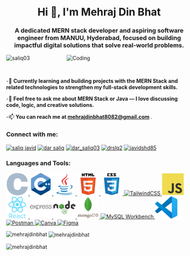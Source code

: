 <h1 align="center">Hi 👋, I'm Mehraj Din Bhat</h1>
<h3 align="center">A dedicated MERN stack developer and aspiring software engineer from MANUU, Hyderabad, focused on building impactful digital solutions that solve real-world problems.</h3>

<img align="right" alt="Coding" width="340" src="https://www.byteuprise.com/_next/image?url=%2Fsoft.webp&w=640&q=75">

<p align="left"> <img src="https://komarev.com/ghpvc/?username=mehrajdinbhat&label=Profile%20views&color=0e75b6&style=flat" alt="saliq03" /> </p>

<p align="left"> <a href="https://twitter.com/" target="blank"><img src="https://img.shields.io/twitter/follow/?logo=twitter&style=for-the-badge" alt="" /></a> </p>

-🌱 **Currently learning and building projects with the MERN Stack and related technologies to strengthen my full-stack development skills.**

-💬 **Feel free to ask me about MERN Stack or Java — I love discussing code, logic, and creative solutions.**

-📫 **You can reach me at mehrajdinbhat8082@gmail.com**
.

<h3 align="left">Connect with me:</h3>
<p align="left">
<a href="https://www.linkedin.com/in/mehraj-din-bhat-720692293" target="blank"><img align="center" src="https://raw.githubusercontent.com/rahuldkjain/github-profile-readme-generator/master/src/images/icons/Social/linked-in-alt.svg" alt="saliq javid" height="40" width="50" /></a>
<a href="https://www.facebook.com/mehraj.raja.3367"><img align="center" src="https://raw.githubusercontent.com/rahuldkjain/github-profile-readme-generator/master/src/images/icons/Social/facebook.svg" alt="dar saliq" height="40" width="50" /></a>
<a href="https://instagram.com/mehrajdin6607" target="blank" target="blank"><img align="center" src="https://raw.githubusercontent.com/rahuldkjain/github-profile-readme-generator/master/src/images/icons/Social/instagram.svg" alt="dar_saliq03" height="40" width="50" /></a>
<a href=""><img align="center" src="https://raw.githubusercontent.com/rahuldkjain/github-profile-readme-generator/master/src/images/icons/Social/twitter.svg" alt="drslq2" height="40" width="50" /></a>
<a href="" target="blank"><img align="center" src="https://raw.githubusercontent.com/rahuldkjain/github-profile-readme-generator/master/src/images/icons/Social/geeks-for-geeks.svg" alt="javidshd85" height="40" width="50" /></a>
</p>
<h3 align="left">Languages and Tools:</h3>
<p align="left">

  <!-- 🧠 Core Languages -->
  <a href="https://www.cprogramming.com/" target="_blank" rel="noreferrer">
    <img src="https://raw.githubusercontent.com/devicons/devicon/master/icons/c/c-original.svg" alt="C" width="60" height="60"/>
  </a>
  <a href="https://www.w3schools.com/cpp/" target="_blank" rel="noreferrer">
    <img src="https://raw.githubusercontent.com/devicons/devicon/master/icons/cplusplus/cplusplus-original.svg" alt="C++" width="60" height="60"/>
  </a>
  <a href="https://www.java.com/" target="_blank" rel="noreferrer">
    <img src="https://raw.githubusercontent.com/devicons/devicon/master/icons/java/java-original.svg" alt="Java" width="60" height="60"/>
  </a>

  <!-- 🌐 Web Fundamentals -->
  <a href="https://www.w3.org/html/" target="_blank" rel="noreferrer">
    <img src="https://raw.githubusercontent.com/devicons/devicon/master/icons/html5/html5-original-wordmark.svg" alt="HTML5" width="60" height="60"/>
  </a>
  <a href="https://www.w3schools.com/css/" target="_blank" rel="noreferrer">
    <img src="https://raw.githubusercontent.com/devicons/devicon/master/icons/css3/css3-original-wordmark.svg" alt="CSS3" width="60" height="60"/>
  </a>
  <a href="https://tailwindcss.com/" target="_blank" rel="noreferrer">
    <img src="https://www.vectorlogo.zone/logos/tailwindcss/tailwindcss-icon.svg" alt="TailwindCSS" width="60" height="60"/>
  </a>
  <a href="https://developer.mozilla.org/en-US/docs/Web/JavaScript" target="_blank" rel="noreferrer">
    <img src="https://raw.githubusercontent.com/devicons/devicon/master/icons/javascript/javascript-original.svg" alt="JavaScript" width="60" height="60"/>
  </a>

  <!-- ⚛️ MERN Stack -->
  <a href="https://react.dev/" target="_blank" rel="noreferrer">
    <img src="https://raw.githubusercontent.com/devicons/devicon/master/icons/react/react-original-wordmark.svg" alt="React" width="60" height="60"/>
  </a>
  <a href="https://expressjs.com/" target="_blank" rel="noreferrer">
    <img src="https://raw.githubusercontent.com/devicons/devicon/master/icons/express/express-original-wordmark.svg" alt="Express" width="60" height="60"/>
  </a>
  <a href="https://nodejs.org/" target="_blank" rel="noreferrer">
    <img src="https://raw.githubusercontent.com/devicons/devicon/master/icons/nodejs/nodejs-original-wordmark.svg" alt="Node.js" width="60" height="60"/>
  </a>
  <a href="https://www.mongodb.com/" target="_blank" rel="noreferrer">
    <img src="https://raw.githubusercontent.com/devicons/devicon/master/icons/mongodb/mongodb-original-wordmark.svg" alt="MongoDB" width="60" height="60"/>
  </a>

  <!-- 💾 Databases -->

  <a href="https://www.mysql.com/products/workbench/" target="_blank" rel="noreferrer">
    <img src="https://img.icons8.com/color/452/mysql-logo.png" alt="MySQL Workbench" width="60" height="60"/>
  </a>

  <!-- 🧰 Tools -->
  <a href="https://code.visualstudio.com/" target="_blank" rel="noreferrer">
    <img src="https://raw.githubusercontent.com/devicons/devicon/master/icons/vscode/vscode-original.svg" alt="VS Code" width="60" height="60"/>
  </a>

  <a href="https://www.postman.com/" target="_blank" rel="noreferrer">
    <img src="https://www.vectorlogo.zone/logos/getpostman/getpostman-icon.svg" alt="Postman" width="60" height="60"/>
  </a>

  <a href="https://www.canva.com/" target="_blank" rel="noreferrer">
    <img src="https://www.vectorlogo.zone/logos/canva/canva-icon.svg" alt="Canva" width="60" height="60"/>
  </a>
  <a href="https://www.figma.com/" target="_blank" rel="noreferrer">
    <img src="https://www.vectorlogo.zone/logos/figma/figma-icon.svg" alt="Figma" width="60" height="60"/>
  </a>

</p>


<p><img align="left" src="https://github-readme-stats.vercel.app/api/top-langs?username=mehrajdinbhat&show_icons=true&locale=en&layout=compact" alt="mehrajdinbhat" /></p>

<p>&nbsp;<img align="center" src="https://github-readme-stats.vercel.app/api?username=mehrajdinbhat&show_icons=true&locale=en" alt="mehrajdinbhat" /></p>

<p><img align="center" src="https://github-readme-streak-stats.herokuapp.com/?user=mehrajdinbhat&" alt="mehrajdinbhat" /></p>


